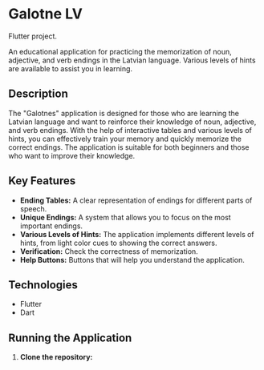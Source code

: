 # Galotne LV 

Flutter project.

An educational application for practicing the memorization of noun, adjective, and verb endings in the Latvian language. Various levels of hints are available to assist you in learning.

## Description

The "Galotnes" application is designed for those who are learning the Latvian language and want to reinforce their knowledge of noun, adjective, and verb endings. With the help of interactive tables and various levels of hints, you can effectively train your memory and quickly memorize the correct endings. The application is suitable for both beginners and those who want to improve their knowledge.

## Key Features

*   **Ending Tables:** A clear representation of endings for different parts of speech.
*   **Unique Endings:** A system that allows you to focus on the most important endings.
*   **Various Levels of Hints:** The application implements different levels of hints, from light color cues to showing the correct answers.
*   **Verification:** Check the correctness of memorization.
*   **Help Buttons:** Buttons that will help you understand the application.

## Technologies

*   Flutter
*   Dart

## Running the Application

1.  **Clone the repository:**


